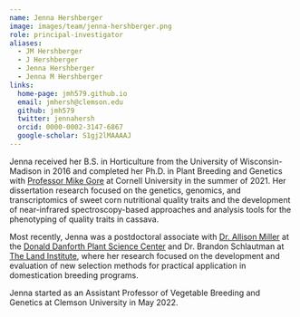 ```yaml
---
name: Jenna Hershberger
image: images/team/jenna-hershberger.png
role: principal-investigator
aliases:
  - JM Hershberger
  - J Hershberger
  - Jenna Hershberger
  - Jenna M Hershberger
links:
  home-page: jmh579.github.io
  email: jmhersh@clemson.edu
  github: jmh579
  twitter: jennahersh
  orcid: 0000-0002-3147-6867
  google-scholar: S1gj2lMAAAAJ
---
```

Jenna received her B.S. in Horticulture from the University of Wisconsin-Madison in 2016 and completed her Ph.D. in Plant Breeding and Genetics with [Professor Mike Gore](https://cals.cornell.edu/michael-allen-gore) at Cornell University in the summer of 2021.
Her dissertation research focused on the genetics, genomics, and transcriptomics of sweet corn nutritional quality traits and the development of near-infrared spectroscopy-based approaches and analysis tools for the phenotyping of quality traits in cassava.

Most recently, Jenna was a postdoctoral associate with [Dr. Allison Miller](https://www.perennialplantdiversity.org) at the [Donald Danforth Plant Science Center](https://www.danforthcenter.org) and Dr. Brandon Schlautman at [The Land Institute](https://landinstitute.org), where her research focused on the development and evaluation of new selection methods for practical application in domestication breeding programs.

Jenna started as an Assistant Professor of Vegetable Breeding and Genetics at Clemson University in May 2022.
